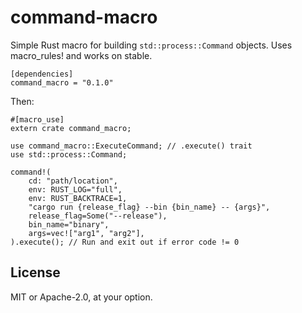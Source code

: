 # command-macro

Simple Rust macro for building `std::process::Command` objects. Uses macro_rules! and works on stable.

```
[dependencies]
command_macro = "0.1.0"
```

Then:

```
#[macro_use]
extern crate command_macro;

use command_macro::ExecuteCommand; // .execute() trait
use std::process::Command;

command!(
    cd: "path/location",
    env: RUST_LOG="full",
    env: RUST_BACKTRACE=1,
    "cargo run {release_flag} --bin {bin_name} -- {args}",
    release_flag=Some("--release"),
    bin_name="binary",
    args=vec!["arg1", "arg2"],
).execute(); // Run and exit out if error code != 0
```

## License

MIT or Apache-2.0, at your option.